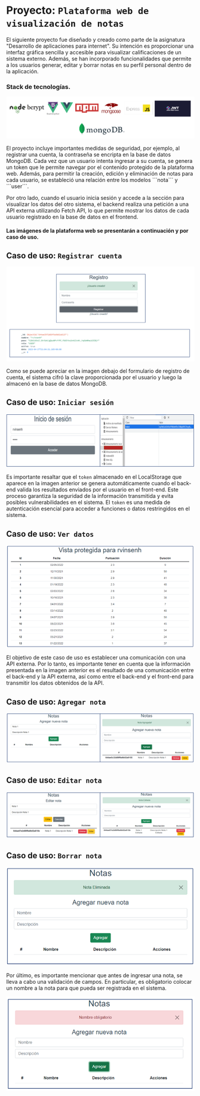 # Proyecto: ```Plataforma web de visualización de notas```

El siguiente proyecto fue diseñado y creado como parte de la asignatura "Desarrollo de aplicaciones para internet". Su intención es proporcionar una interfaz gráfica sencilla y accesible para visualizar calificaciones de un sistema externo. Además, se han incorporado funcionalidades que permite a los usuarios generar, editar y borrar notas en su perfil personal dentro de la aplicación.

### Stack de tecnologías.
<p align="center">
  <img src="./IMG/StackTec.PNG" alt="Descripción de la imagen">
</p>
El proyecto incluye importantes medidas de seguridad, por ejemplo, al registrar una cuenta, la contraseña se encripta en la base de datos MongoDB. Cada vez que un usuario intenta ingresar a su cuenta, se genera un token que le permite navegar por el contenido protegido de la plataforma web. Además, para permitir la creación, edición y eliminación de notas para cada usuario, se estableció una relación entre los modelos ```nota``` y ```user```.

Por otro lado, cuando el usuario inicia sesión y accede a la sección para visualizar los datos del otro sistema, el backend realiza una petición a una API externa utilizando Fetch API, lo que permite mostrar los datos de cada usuario registrado en la base de datos en el frontend.
#### Las imágenes de la plataforma web se presentarán a continuación y por caso de uso.

## Caso de uso: ```Registrar cuenta```
<p align="center">
  <img src="./IMG/Registro.PNG" alt="Descripción de la imagen">
</p>

Como se puede apreciar en la imagen debajo del formulario de registro de cuenta, el sistema cifró la clave proporcionada por el usuario y luego la almacenó en la base de datos MongoDB.

## Caso de uso: ```Iniciar sesión```
<p align="center">
  <img src="./IMG/Login.PNG" alt="Descripción de la imagen">
</p>

Es importante resaltar que el ```token``` almacenado en el LocalStorage que aparece en la imagen anterior se genera automáticamente cuando el back-end valida los resultados enviados por el usuario en el front-end. Este proceso garantiza la seguridad de la información transmitida y evita posibles vulnerabilidades en el sistema. El ```token``` es una medida de autenticación esencial para acceder a funciones o datos restringidos en el sistema.

## Caso de uso: ```Ver datos```
<p align="center">
  <img src="./IMG/VistaProtegida.PNG" alt="Descripción de la imagen">
</p>

El objetivo de este caso de uso es establecer una comunicación con una API externa. Por lo tanto, es importante tener en cuenta que la información presentada en la imagen anterior es el resultado de una comunicación entre el back-end y la API externa, así como entre el back-end y el front-end para transmitir los datos obtenidos de la API.

## Caso de uso: ```Agregar nota```
<p align="center">
  <img src="./IMG/AgregarNota.PNG" alt="Descripción de la imagen">
</p>

## Caso de uso: ```Editar nota```
<p align="center">
  <img src="./IMG/EditarNota.PNG" alt="Descripción de la imagen">
</p>

## Caso de uso: ```Borrar nota```
<p align="center">
  <img src="./IMG/BorrarNota.PNG" alt="Descripción de la imagen">
</p>

Por último, es importante mencionar que antes de ingresar una nota, se lleva a cabo una validación de campos. En particular, es obligatorio colocar un nombre a la nota para que pueda ser registrada en el sistema.

<p align="center">
  <img src="./IMG/Validation.PNG" alt="Descripción de la imagen">
</p>